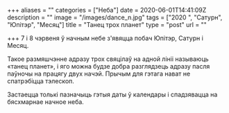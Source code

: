 +++
aliases = ""
categories = ["Неба"]
date = 2020-06-01T14:41:09Z
description = ""
image = "/images/dance_n.jpg"
tags = ["2020 ", "Сатурн", "Юпітэр", "Месяц"]
title = "Танец трох планет"
type = "post"
url = ""

+++
7 і 8 чэрвеня ў начным небе з'явяцца побач Юпітэр, Сатурн і Месяц.  
  
Такое размяшчэнне адразу трох свяцілаў на адной лініі называюць «танец планет», і яго можна будзе добра разглядзець адразу пасля паўночы на ​​працягу двух начэй. Прычым для гэтага нават не спатрэбіцца тэлескоп.  
  
Застаецца толькі пазначыць гэтыя даты ў календары і спадзявацца на бясхмарнае начное неба.